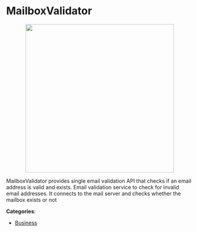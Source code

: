 # MailboxValidator
<p align="center">
    <img width="400" src="https://raw.githubusercontent.com/apis-list/apis-list/apis/mailboxvalidator/logo_256x256.png" />
</p>

MailboxValidator provides single email validation API that checks if an email address is valid and exists. Email validation service to check for invalid email addresses. It connects to the mail server and checks whether the mailbox exists or not



**Categories**:
- [Business](https://github.com/apis-list/apis-list#business)




